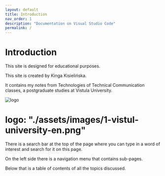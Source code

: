```yaml
---
layout: default
title: Introduction
nav_order: 1
description: "Documentation on Visual Studio Code"
permalink: /
---
```



# Introduction

This site is designed for educational purposes.  

This site is created by Kinga Kisielińska.  

It contains my notes from Technologies of Technical Communication classes,  a postgraduate studies at Vistula University.  

![logo](.assets/images/1-vistul-university-en.png)   

# logo: "./assets/images/1-vistul-university-en.png"

There is a search bar at the top of the page where you can type in a word of interest and search for it on this page.  

On the left side there is a navigation menu that contains sub-pages.

Below that is a table of contents of all the topics discussed.  
